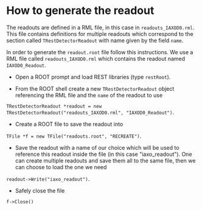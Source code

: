 # How to generate the readout

The readouts are defined in a RML file, in this case in `readouts_IAXOD0.rml`. This file contains definitions for multiple readouts which correspond to the section called `TRestDetectorReadout` with name given by the field `name`.

In order to generate the `readout.root` file follow this instructions. We use a RML file called `readouts_IAXOD0.rml` which contains the readout named `IAXOD0_Readout`.

* Open a ROOT prompt and load REST libraries (type `restRoot`).

* From the ROOT shell create a new `TRestDetectorReadout` object referencing the RML file and the `name` of the readout to use 

```TRestDetectorReadout *readout = new TRestDetectorReadout("readouts_IAXOD0.rml", "IAXOD0_Readout")```.

* Create a ROOT file to save the readout into

```TFile *f = new TFile("readouts.root", "RECREATE")```.

* Save the readout with a name of our choice which will be used to reference this readout inside the file (in this case "iaxo_readout"). One can create multiple readouts and save them all to the same file, then we can choose to load the one we need

```readout->Write("iaxo_readout")```.

* Safely close the file

```f->Close()```
